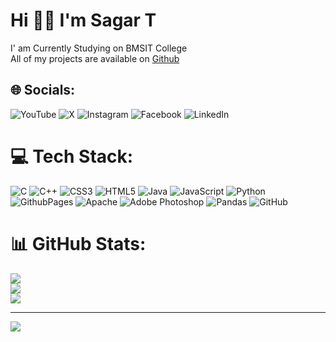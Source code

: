 # Hi 👋🏻 I'm Sagar T
I' am Currently Studying on BMSIT College<br>All of my projects are available on [Github](https://github.com/hifiSagar)<br>
 
## 🌐 Socials:
![YouTube](https://img.shields.io/badge/YouTube-%23FF0000.svg?logo=YouTube&logoColor=white)  ![X](https://img.shields.io/badge/X-black.svg?logo=X&logoColor=white)
![Instagram](https://img.shields.io/badge/Instagram-%23E4405F.svg?logo=Instagram&logoColor=white)  ![Facebook](https://img.shields.io/badge/Facebook-%231877F2.svg?logo=Facebook&logoColor=white)   ![LinkedIn](https://img.shields.io/badge/LinkedIn-%230077B5.svg?logo=linkedin&logoColor=white)



# 💻 Tech Stack:
![C](https://img.shields.io/badge/c-%2300599C.svg?style=plastic&logo=c&logoColor=white) ![C++](https://img.shields.io/badge/c++-%2300599C.svg?style=plastic&logo=c%2B%2B&logoColor=white) ![CSS3](https://img.shields.io/badge/css3-%231572B6.svg?style=plastic&logo=css3&logoColor=white) ![HTML5](https://img.shields.io/badge/html5-%23E34F26.svg?style=plastic&logo=html5&logoColor=white) ![Java](https://img.shields.io/badge/java-%23ED8B00.svg?style=plastic&logo=openjdk&logoColor=white) ![JavaScript](https://img.shields.io/badge/javascript-%23323330.svg?style=plastic&logo=javascript&logoColor=%23F7DF1E) ![Python](https://img.shields.io/badge/python-3670A0?style=plastic&logo=python&logoColor=ffdd54) ![GithubPages](https://img.shields.io/badge/github%20pages-121013?style=plastic&logo=github&logoColor=white) ![Apache](https://img.shields.io/badge/apache-%23D42029.svg?style=plastic&logo=apache&logoColor=white) ![Adobe Photoshop](https://img.shields.io/badge/adobe%20photoshop-%2331A8FF.svg?style=plastic&logo=adobe%20photoshop&logoColor=white) ![Pandas](https://img.shields.io/badge/pandas-%23150458.svg?style=plastic&logo=pandas&logoColor=white) ![GitHub](https://img.shields.io/badge/github-%23121011.svg?style=plastic&logo=github&logoColor=white)
# 📊 GitHub Stats:
![](https://github-readme-stats.vercel.app/api?username=hifiSagar&theme=default&hide_border=false&include_all_commits=true&count_private=true)<br/>
![](https://github-readme-streak-stats.herokuapp.com/?user=hifiSagar&theme=default&hide_border=false)<br/>
![](https://github-readme-stats.vercel.app/api/top-langs/?username=hifiSagar&theme=default&hide_border=false&include_all_commits=true&count_private=true&layout=compact)

---
[![](https://visitcount.itsvg.in/api?id=hifiSagar&icon=0&color=8)](https://visitcount.itsvg.in)


